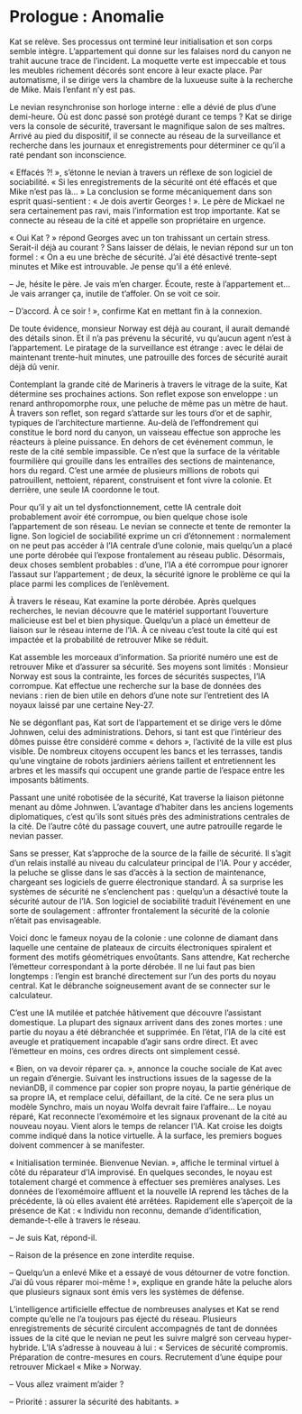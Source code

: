 # Prologue : Anomalie

Kat se relève. Ses processus ont terminé leur initialisation et son corps semble intègre. L’appartement qui donne sur les falaises nord du canyon ne trahit aucune trace de l’incident. La moquette verte est impeccable et tous les meubles richement décorés sont encore à leur exacte place. Par automatisme, il se dirige vers la chambre de la luxueuse suite à la recherche de Mike. Mais l’enfant n’y est pas.

Le nevian resynchronise son horloge interne : elle a dévié de plus d’une demi-heure. Où est donc passé son protégé durant ce temps ? Kat se dirige vers la console de sécurité, traversant le magnifique salon de ses maîtres. Arrivé au pied du dispositif, il se connecte au réseau de la surveillance et recherche dans les journaux et enregistrements pour déterminer ce qu’il a raté pendant son inconscience.

« Effacés ?! », s’étonne le nevian à travers un réflexe de son logiciel de sociabilité. « Si les enregistrements de la sécurité ont été effacés et que Mike n’est pas là… » La conclusion se forme mécaniquement dans son esprit quasi-sentient : « Je dois avertir Georges ! ». Le père de Mickael ne sera certainement pas ravi, mais l’information est trop importante. Kat se connecte au réseau de la cité et appelle son propriétaire en urgence.

« Oui Kat ? » répond Georges avec un ton trahissant un certain stress. Serait-il déjà au courant ? Sans laisser de délais, le nevian répond sur un ton formel : « On a eu une brèche de sécurité. J’ai été désactivé trente-sept minutes et Mike est introuvable. Je pense qu’il a été enlevé.

– Je, hésite le père. Je vais m’en charger. Écoute, reste à l’appartement et… Je vais arranger ça, inutile de t’affoler. On se voit ce soir.

– D’accord. À ce soir ! », confirme Kat en mettant fin à la connexion.

De toute évidence, monsieur Norway est déjà au courant, il aurait demandé des détails sinon. Et il n’a pas prévenu la sécurité, vu qu’aucun agent n’est à l’appartement. Le piratage de la surveillance est étrange : avec le délai de maintenant trente-huit minutes, une patrouille des forces de sécurité aurait déjà dû venir.

Contemplant la grande cité de Marineris à travers le vitrage de la suite, Kat détermine ses prochaines actions. Son reflet expose son enveloppe : un renard anthropomorphe roux, une peluche de même pas un mètre de haut. À travers son reflet, son regard s’attarde sur les tours d’or et de saphir, typiques de l’architecture martienne. Au-delà de l’effondrement qui constitue le bord nord du canyon, un vaisseau effectue son approche les réacteurs à pleine puissance. En dehors de cet événement commun, le reste de la cité semble impassible. Ce n’est que la surface de la véritable fourmilière qui grouille dans les entrailles des sections de maintenance, hors du regard. C’est une armée de plusieurs millions de robots qui patrouillent, nettoient, réparent, construisent et font vivre la colonie. Et derrière, une seule IA coordonne le tout.

Pour qu’il y ait un tel dysfonctionnement, cette IA centrale doit probablement avoir été corrompue, ou bien quelque chose isole l’appartement de son réseau. Le nevian se connecte et tente de remonter la ligne. Son logiciel de sociabilité exprime un cri d’étonnement : normalement on ne peut pas accéder à l’IA centrale d’une colonie, mais quelqu’un a placé une porte dérobée qui l’expose frontalement au réseau public. Désormais, deux choses semblent probables : d’une, l’IA a été corrompue pour ignorer l’assaut sur l’appartement ; de deux, la sécurité ignore le problème ce qui la place parmi les complices de l’enlèvement.

À travers le réseau, Kat examine la porte dérobée. Après quelques recherches, le nevian découvre que le matériel supportant l’ouverture malicieuse est bel et bien physique. Quelqu’un a placé un émetteur de liaison sur le réseau interne de l’IA. À ce niveau c’est toute la cité qui est impactée et la probabilité de retrouver Mike se réduit.

Kat assemble les morceaux d’information. Sa priorité numéro une est de retrouver Mike et d’assurer sa sécurité. Ses moyens sont limités : Monsieur Norway est sous la contrainte, les forces de sécurités suspectes, l’IA corrompue. Kat effectue une recherche sur la base de données des nevians : rien de bien utile en dehors d’une note sur l’entretient des IA noyaux laissé par une certaine Ney-27.

Ne se dégonflant pas, Kat sort de l’appartement et se dirige vers le dôme Johnwen, celui des administrations. Dehors, si tant est que l’intérieur des dômes puisse être considéré comme « dehors », l’activité de la ville est plus visible. De nombreux citoyens occupent les bancs et les terrasses, tandis qu’une vingtaine de robots jardiniers aériens taillent et entretiennent les arbres et les massifs qui occupent une grande partie de l’espace entre les imposants bâtiments.

Passant une unité robotisée de la sécurité, Kat traverse la liaison piétonne menant au dôme Johnwen. L’avantage d’habiter dans les anciens logements diplomatiques, c’est qu’ils sont situés près des administrations centrales de la cité. De l’autre côté du passage couvert, une autre patrouille regarde le nevian passer.

Sans se presser, Kat s’approche de la source de la faille de sécurité. Il s’agit d’un relais installé au niveau du calculateur principal de l’IA. Pour y accéder, la peluche se glisse dans le sas d’accès à la section de maintenance, chargeant ses logiciels de guerre électronique standard. À sa surprise les systèmes de sécurité ne s’enclenchent pas : quelqu’un a désactivé toute la sécurité autour de l’IA. Son logiciel de sociabilité traduit l’événement en une sorte de soulagement : affronter frontalement la sécurité de la colonie n’était pas envisageable.

Voici donc le fameux noyau de la colonie : une colonne de diamant dans laquelle une centaine de plateaux de circuits électroniques spiralent et forment des motifs géométriques envoûtants. Sans attendre, Kat recherche l’émetteur correspondant à la porte dérobée. Il ne lui faut pas bien longtemps : l’engin est branché directement sur l’un des ports du noyau central. Kat le débranche soigneusement avant de se connecter sur le calculateur.

C’est une IA mutilée et patchée hâtivement que découvre l’assistant domestique. La plupart des signaux arrivent dans des zones mortes : une partie du noyau a été débranchée et supprimée. En l’état, l’IA de la cité est aveugle et pratiquement incapable d’agir sans ordre direct. Et avec l’émetteur en moins, ces ordres directs ont simplement cessé.

« Bien, on va devoir réparer ça. », annonce la couche sociale de Kat avec un regain d’énergie. Suivant les instructions issues de la sagesse de la nevianDB, il commence par copier son propre noyau, la partie générique de sa propre IA, et remplace celui, défaillant, de la cité. Ce ne sera plus un modèle Synchro, mais un noyau Wolfa devrait faire l’affaire… Le noyau réparé, Kat reconnecte l’exomémoire et les signaux provenant de la cité au nouveau noyau. Vient alors le temps de relancer l’IA. Kat croise les doigts comme indiqué dans la notice virtuelle. À la surface, les premiers bogues doivent commencer à se manifester.

« Initialisation terminée. Bienvenue Nevian. », affiche le terminal virtuel à côté du réparateur d’IA improvisé. En quelques secondes, le noyau est totalement chargé et commence à effectuer ses premières analyses. Les données de l’exomémoire affluent et la nouvelle IA reprend les tâches de la précédente, là où elles avaient été arrêtées. Rapidement elle s’aperçoit de la présence de Kat : « Individu non reconnu, demande d’identification, demande-t-elle à travers le réseau.

– Je suis Kat, répond-il.

– Raison de la présence en zone interdite requise.

– Quelqu’un a enlevé Mike et a essayé de vous détourner de votre fonction. J’ai dû vous réparer moi-même ! », explique en grande hâte la peluche alors que plusieurs signaux sont émis vers les systèmes de défense.

L’intelligence artificielle effectue de nombreuses analyses et Kat se rend compte qu’elle ne l’a toujours pas éjecté du réseau. Plusieurs enregistrements de sécurité circulent accompagnés de tant de données issues de la cité que le nevian ne peut les suivre malgré son cerveau hyper-hybride. L’IA s’adresse à nouveau à lui : « Services de sécurité compromis. Préparation de contre-mesures en cours. Recrutement d’une équipe pour retrouver Mickael « Mike » Norway.

– Vous allez vraiment m’aider ?

– Priorité : assurer la sécurité des habitants. »
